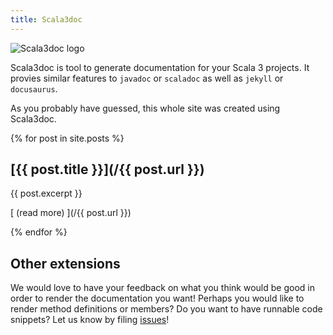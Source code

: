 ```yaml
---
title: Scala3doc
---
```


![Scala3doc logo](/images/scala3doc-logo.png)

Scala3doc is tool to generate documentation for your Scala 3 projects. It provies similar features to `javadoc` or `scaladoc` as well as `jekyll` or `docusaurus`.

As you probably have guessed, this whole site was created using Scala3doc.


{% for post in site.posts %}
## [{{ post.title }}](/{{ post.url }})

{{ post.excerpt }}

[ (read more) ](/{{ post.url }})

{% endfor %}

## Other extensions

We would love to have your feedback on what you think would be good in order to
render the documentation you want! Perhaps you would like to render method
definitions or members? Do you want to have runnable code snippets? Let us know
by filing [issues](https://github.com/lampepfl/dotty/issues/new)!
